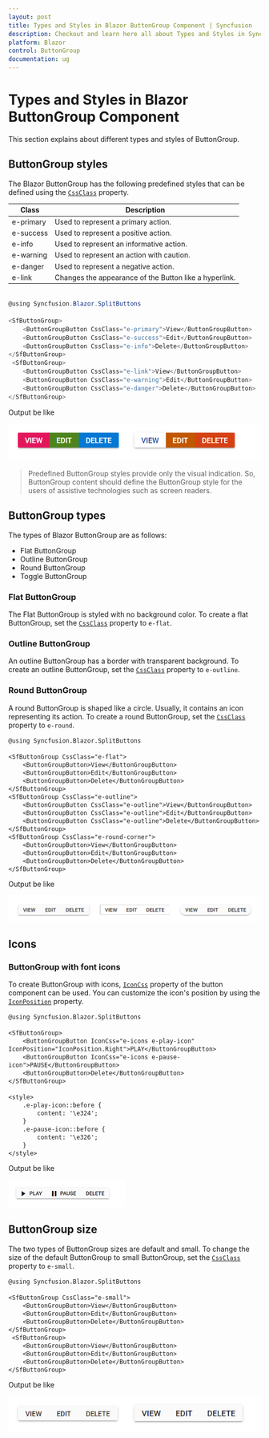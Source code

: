 ```yaml
---
layout: post
title: Types and Styles in Blazor ButtonGroup Component | Syncfusion
description: Checkout and learn here all about Types and Styles in Syncfusion Blazor ButtonGroup component and more.
platform: Blazor
control: ButtonGroup
documentation: ug
---
```


# Types and Styles in Blazor ButtonGroup Component

This section explains about different types and styles of ButtonGroup.

## ButtonGroup styles

The Blazor ButtonGroup has the following predefined styles that can be defined using the [`CssClass`](https://help.syncfusion.com/cr/blazor/Syncfusion.Blazor.SplitButtons.ButtonGroupButton.html#Syncfusion_Blazor_SplitButtons_ButtonGroupButton_CssClass) property.

| Class | Description |
| -------- | -------- |
| e-primary | Used to represent a primary action. |
| e-success | Used to represent a positive action. |
| e-info |  Used to represent an informative action. |
| e-warning | Used to represent an action with caution. |
| e-danger | Used to represent a negative action. |
| e-link |  Changes the appearance of the Button like a hyperlink. |

```csharp

@using Syncfusion.Blazor.SplitButtons

<SfButtonGroup>
    <ButtonGroupButton CssClass="e-primary">View</ButtonGroupButton>
    <ButtonGroupButton CssClass="e-success">Edit</ButtonGroupButton>
    <ButtonGroupButton CssClass="e-info">Delete</ButtonGroupButton>
</SfButtonGroup>
 <SfButtonGroup>
    <ButtonGroupButton CssClass="e-link">View</ButtonGroupButton>
    <ButtonGroupButton CssClass="e-warning">Edit</ButtonGroupButton>
    <ButtonGroupButton CssClass="e-danger">Delete</ButtonGroupButton>
</SfButtonGroup>

```

Output be like

![ButtonGroup Sample](./images/button-style.png)

> Predefined ButtonGroup styles provide only the visual indication. So, ButtonGroup content should define the ButtonGroup style for the users of assistive technologies such as screen readers.

## ButtonGroup types

The types of Blazor ButtonGroup are as follows:

* Flat ButtonGroup
* Outline ButtonGroup
* Round ButtonGroup
* Toggle ButtonGroup

### Flat ButtonGroup

The Flat ButtonGroup is styled with no background color. To create a flat ButtonGroup, set the [`CssClass`](https://help.syncfusion.com/cr/blazor/Syncfusion.Blazor.SplitButtons.SfButtonGroup.html#Syncfusion_Blazor_SplitButtons_SfButtonGroup_CssClass) property to `e-flat`.

### Outline ButtonGroup

An outline ButtonGroup has a border with transparent background. To create an outline ButtonGroup, set the [`CssClass`](https://help.syncfusion.com/cr/blazor/Syncfusion.Blazor.SplitButtons.SfButtonGroup.html#Syncfusion_Blazor_SplitButtons_SfButtonGroup_CssClass) property to `e-outline`.

### Round ButtonGroup

A round ButtonGroup is shaped like a circle. Usually, it contains an icon representing its action. To create a round ButtonGroup, set the [`CssClass`](https://help.syncfusion.com/cr/blazor/Syncfusion.Blazor.SplitButtons.SfButtonGroup.html#Syncfusion_Blazor_SplitButtons_SfButtonGroup_CssClass) property to `e-round`.

```cshtml
@using Syncfusion.Blazor.SplitButtons

<SfButtonGroup CssClass="e-flat">
    <ButtonGroupButton>View</ButtonGroupButton>
    <ButtonGroupButton>Edit</ButtonGroupButton>
    <ButtonGroupButton>Delete</ButtonGroupButton>
</SfButtonGroup>
<SfButtonGroup CssClass="e-outline">
    <ButtonGroupButton CssClass="e-outline">View</ButtonGroupButton>
    <ButtonGroupButton CssClass="e-outline">Edit</ButtonGroupButton>
    <ButtonGroupButton CssClass="e-outline">Delete</ButtonGroupButton>
</SfButtonGroup>
<SfButtonGroup CssClass="e-round-corner">
    <ButtonGroupButton>View</ButtonGroupButton>
    <ButtonGroupButton>Edit</ButtonGroupButton>
    <ButtonGroupButton>Delete</ButtonGroupButton>
</SfButtonGroup>

```

Output be like

![ButtonGroup Sample](./images/button-type.png)

## Icons

### ButtonGroup with font icons

To create ButtonGroup with icons, [`IconCss`](https://help.syncfusion.com/cr/blazor/Syncfusion.Blazor.SplitButtons.ButtonGroupButton.html#Syncfusion_Blazor_SplitButtons_ButtonGroupButton_IconCss) property of the button component can be used. You can customize the icon's position by using the [`IconPosition`](https://help.syncfusion.com/cr/blazor/Syncfusion.Blazor.SplitButtons.ButtonGroupButton.html#Syncfusion_Blazor_SplitButtons_ButtonGroupButton_IconPosition) property.

```cshtml
@using Syncfusion.Blazor.SplitButtons

<SfButtonGroup>
    <ButtonGroupButton IconCss="e-icons e-play-icon" IconPosition="IconPosition.Right">PLAY</ButtonGroupButton>
    <ButtonGroupButton IconCss="e-icons e-pause-icon">PAUSE</ButtonGroupButton>
    <ButtonGroupButton>Delete</ButtonGroupButton>
</SfButtonGroup>

<style>
    .e-play-icon::before {
        content: '\e324';
    }
    .e-pause-icon::before {
        content: '\e326';
    }
</style>

```

Output be like

![ButtonGroup Sample](./images/button-icon.png)

## ButtonGroup size

The two types of ButtonGroup sizes are default and small. To change the size of the default ButtonGroup to small ButtonGroup, set the [`CssClass`](https://help.syncfusion.com/cr/blazor/Syncfusion.Blazor.SplitButtons.SfButtonGroup.html#Syncfusion_Blazor_SplitButtons_SfButtonGroup_CssClass) property to `e-small`.

```cshtml
@using Syncfusion.Blazor.SplitButtons

<SfButtonGroup CssClass="e-small">
    <ButtonGroupButton>View</ButtonGroupButton>
    <ButtonGroupButton>Edit</ButtonGroupButton>
    <ButtonGroupButton>Delete</ButtonGroupButton>
</SfButtonGroup>
 <SfButtonGroup>
    <ButtonGroupButton>View</ButtonGroupButton>
    <ButtonGroupButton>Edit</ButtonGroupButton>
    <ButtonGroupButton>Delete</ButtonGroupButton>
</SfButtonGroup>

```

Output be like

![ButtonGroup Sample](./images/button-size.png)